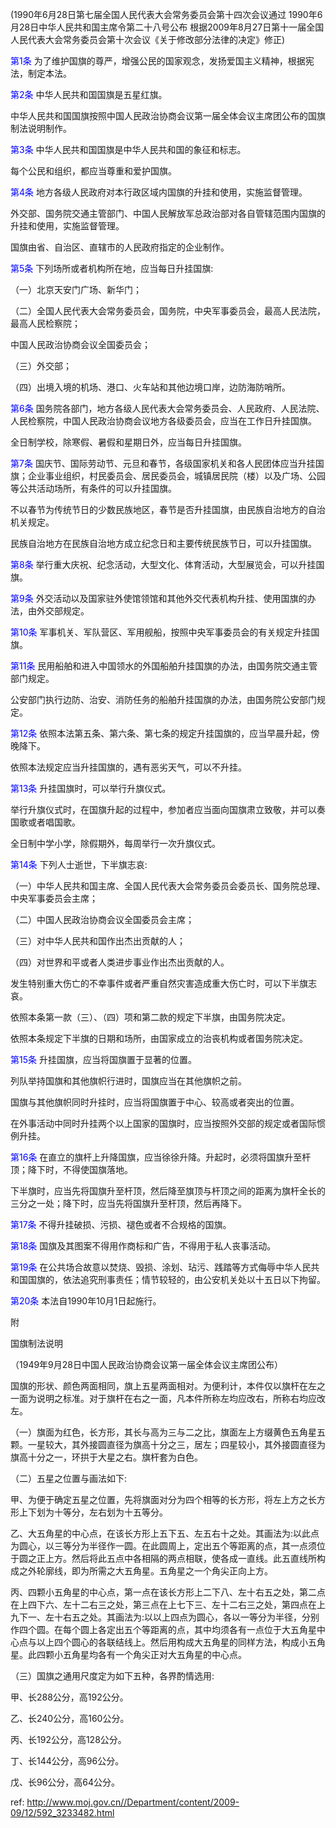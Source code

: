 (1990年6月28日第七届全国人民代表大会常务委员会第十四次会议通过 1990年6月28日中华人民共和国主席令第二十八号公布 根据2009年8月27日第十一届全国人民代表大会常务委员会第十次会议《关于修改部分法律的决定》修正)

<a style="color:blue" name="第1条">第1条</a>  为了维护国旗的尊严，增强公民的国家观念，发扬爱国主义精神，根据宪法，制定本法。

<a style="color:blue" name="第2条">第2条</a>  中华人民共和国国旗是五星红旗。

中华人民共和国国旗按照中国人民政治协商会议第一届全体会议主席团公布的国旗制法说明制作。

<a style="color:blue" name="第3条">第3条</a>  中华人民共和国国旗是中华人民共和国的象征和标志。

每个公民和组织，都应当尊重和爱护国旗。

<a style="color:blue" name="第4条">第4条</a>  地方各级人民政府对本行政区域内国旗的升挂和使用，实施监督管理。

外交部、国务院交通主管部门、中国人民解放军总政治部对各自管辖范围内国旗的升挂和使用，实施监督管理。

国旗由省、自治区、直辖市的人民政府指定的企业制作。

<a style="color:blue" name="第5条">第5条</a>  下列场所或者机构所在地，应当每日升挂国旗:

（一）北京天安门广场、新华门；

（二）全国人民代表大会常务委员会，国务院，中央军事委员会，最高人民法院，最高人民检察院；

中国人民政治协商会议全国委员会；

（三）外交部；

（四）出境入境的机场、港口、火车站和其他边境口岸，边防海防哨所。

<a style="color:blue" name="第6条">第6条</a>  国务院各部门，地方各级人民代表大会常务委员会、人民政府、人民法院、人民检察院，中国人民政治协商会议地方各级委员会，应当在工作日升挂国旗。

全日制学校，除寒假、暑假和星期日外，应当每日升挂国旗。

<a style="color:blue" name="第7条">第7条</a>  国庆节、国际劳动节、元旦和春节，各级国家机关和各人民团体应当升挂国旗；企业事业组织，村民委员会、居民委员会，城镇居民院（楼）以及广场、公园等公共活动场所，有条件的可以升挂国旗。

不以春节为传统节日的少数民族地区，春节是否升挂国旗，由民族自治地方的自治机关规定。

民族自治地方在民族自治地方成立纪念日和主要传统民族节日，可以升挂国旗。

<a style="color:blue" name="第8条">第8条</a>  举行重大庆祝、纪念活动，大型文化、体育活动，大型展览会，可以升挂国旗。

<a style="color:blue" name="第9条">第9条</a>  外交活动以及国家驻外使馆领馆和其他外交代表机构升挂、使用国旗的办法，由外交部规定。

<a style="color:blue" name="第10条">第10条</a>  军事机关、军队营区、军用舰船，按照中央军事委员会的有关规定升挂国旗。

<a style="color:blue" name="第11条">第11条</a>  民用船舶和进入中国领水的外国船舶升挂国旗的办法，由国务院交通主管部门规定。

公安部门执行边防、治安、消防任务的船舶升挂国旗的办法，由国务院公安部门规定。

<a style="color:blue" name="第12条">第12条</a>  依照本法第五条、第六条、第七条的规定升挂国旗的，应当早晨升起，傍晚降下。

依照本法规定应当升挂国旗的，遇有恶劣天气，可以不升挂。

<a style="color:blue" name="第13条">第13条</a>  升挂国旗时，可以举行升旗仪式。

举行升旗仪式时，在国旗升起的过程中，参加者应当面向国旗肃立致敬，并可以奏国歌或者唱国歌。

全日制中学小学，除假期外，每周举行一次升旗仪式。

<a style="color:blue" name="第14条">第14条</a>  下列人士逝世，下半旗志哀:

（一）中华人民共和国主席、全国人民代表大会常务委员会委员长、国务院总理、中央军事委员会主席；

（二）中国人民政治协商会议全国委员会主席；

（三）对中华人民共和国作出杰出贡献的人；

（四）对世界和平或者人类进步事业作出杰出贡献的人。

发生特别重大伤亡的不幸事件或者严重自然灾害造成重大伤亡时，可以下半旗志哀。

依照本条第一款（三）、（四）项和第二款的规定下半旗，由国务院决定。

依照本条规定下半旗的日期和场所，由国家成立的治丧机构或者国务院决定。

<a style="color:blue" name="第15条">第15条</a>  升挂国旗，应当将国旗置于显著的位置。

列队举持国旗和其他旗帜行进时，国旗应当在其他旗帜之前。

国旗与其他旗帜同时升挂时，应当将国旗置于中心、较高或者突出的位置。

在外事活动中同时升挂两个以上国家的国旗时，应当按照外交部的规定或者国际惯例升挂。

<a style="color:blue" name="第16条">第16条</a>  在直立的旗杆上升降国旗，应当徐徐升降。升起时，必须将国旗升至杆顶；降下时，不得使国旗落地。

下半旗时，应当先将国旗升至杆顶，然后降至旗顶与杆顶之间的距离为旗杆全长的三分之一处；降下时，应当先将国旗升至杆顶，然后再降下。

<a style="color:blue" name="第17条">第17条</a>  不得升挂破损、污损、褪色或者不合规格的国旗。

<a style="color:blue" name="第18条">第18条</a>  国旗及其图案不得用作商标和广告，不得用于私人丧事活动。

<a style="color:blue" name="第19条">第19条</a>  在公共场合故意以焚烧、毁损、涂划、玷污、践踏等方式侮辱中华人民共和国国旗的，依法追究刑事责任；情节较轻的，由公安机关处以十五日以下拘留。

<a style="color:blue" name="第20条">第20条</a>  本法自1990年10月1日起施行。



附

国旗制法说明

（1949年9月28日中国人民政治协商会议第一届全体会议主席团公布）

国旗的形状、颜色两面相同，旗上五星两面相对。为便利计，本件仅以旗杆在左之一面为说明之标准。对于旗杆在右之一面，凡本件所称左均应改右，所称右均应改左。

（一）旗面为红色，长方形，其长与高为三与二之比，旗面左上方缀黄色五角星五颗。一星较大，其外接圆直径为旗高十分之三，居左；四星较小，其外接圆直径为旗高十分之一，环拱于大星之右。旗杆套为白色。

（二）五星之位置与画法如下:

甲、为便于确定五星之位置，先将旗面对分为四个相等的长方形，将左上方之长方形上下划为十等分，左右划为十五等分。

乙、大五角星的中心点，在该长方形上五下五、左五右十之处。其画法为:以此点为圆心，以三等分为半径作一圆。在此圆周上，定出五个等距离的点，其一点须位于圆之正上方。然后将此五点中各相隔的两点相联，使各成一直线。此五直线所构成之外轮廓线，即为所需之大五角星。五角星之一个角尖正向上方。

丙、四颗小五角星的中心点，第一点在该长方形上二下八、左十右五之处，第二点在上四下六、左十二右三之处，第三点在上七下三、左十二右三之处，第四点在上九下一、左十右五之处。其画法为:以以上四点为圆心，各以一等分为半径，分别作四个圆。在每个圆上各定出五个等距离的点，其中均须各有一点位于大五角星中心点与以上四个圆心的各联结线上。然后用构成大五角星的同样方法，构成小五角星。此四颗小五角星均各有一个角尖正对大五角星的中心点。

（三）国旗之通用尺度定为如下五种，各界酌情选用:

甲、长288公分，高192公分。

乙、长240公分，高160公分。

丙、长192公分，高128公分。

丁、长144公分，高96公分。

戊、长96公分，高64公分。

 ref: <http://www.moj.gov.cn//Department/content/2009-09/12/592_3233482.html>